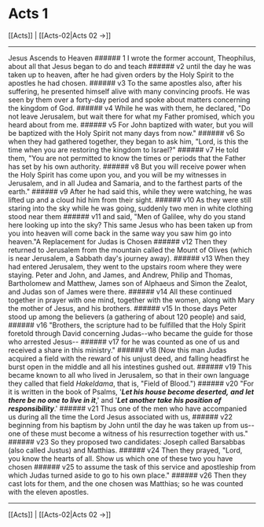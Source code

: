# Acts 1

[[Acts]] | [[Acts-02|Acts 02 →]]
***

Jesus Ascends to Heaven ###### 1 I wrote the former account, Theophilus, about all that Jesus began to do and teach ###### v2 until the day he was taken up to heaven, after he had given orders by the Holy Spirit to the apostles he had chosen. ###### v3 To the same apostles also, after his suffering, he presented himself alive with many convincing proofs. He was seen by them over a forty-day period and spoke about matters concerning the kingdom of God. ###### v4 While he was with them, he declared, "Do not leave Jerusalem, but wait there for what my Father promised, which you heard about from me. ###### v5 For John baptized with water, but you will be baptized with the Holy Spirit not many days from now." ###### v6 So when they had gathered together, they began to ask him, "Lord, is this the time when you are restoring the kingdom to Israel?" ###### v7 He told them, "You are not permitted to know the times or periods that the Father has set by his own authority. ###### v8 But you will receive power when the Holy Spirit has come upon you, and you will be my witnesses in Jerusalem, and in all Judea and Samaria, and to the farthest parts of the earth." ###### v9 After he had said this, while they were watching, he was lifted up and a cloud hid him from their sight. ###### v10 As they were still staring into the sky while he was going, suddenly two men in white clothing stood near them ###### v11 and said, "Men of Galilee, why do you stand here looking up into the sky? This same Jesus who has been taken up from you into heaven will come back in the same way you saw him go into heaven."A Replacement for Judas is Chosen ###### v12 Then they returned to Jerusalem from the mountain called the Mount of Olives (which is near Jerusalem, a Sabbath day's journey away). ###### v13 When they had entered Jerusalem, they went to the upstairs room where they were staying. Peter and John, and James, and Andrew, Philip and Thomas, Bartholomew and Matthew, James son of Alphaeus and Simon the Zealot, and Judas son of James were there. ###### v14 All these continued together in prayer with one mind, together with the women, along with Mary the mother of Jesus, and his brothers. ###### v15 In those days Peter stood up among the believers (a gathering of about 120 people) and said, ###### v16 "Brothers, the scripture had to be fulfilled that the Holy Spirit foretold through David concerning Judas--who became the guide for those who arrested Jesus-- ###### v17 for he was counted as one of us and received a share in this ministry." ###### v18 (Now this man Judas acquired a field with the reward of his unjust deed, and falling headfirst he burst open in the middle and all his intestines gushed out. ###### v19 This became known to all who lived in Jerusalem, so that in their own language they called that field _Hakeldama_, that is, "Field of Blood.") ###### v20 "For it is written in the book of Psalms, '**_Let his house become deserted,_** **_and_** **_let there be no one to live in it_**,' and '**_Let another take his position of responsibility_**.' ###### v21 Thus one of the men who have accompanied us during all the time the Lord Jesus associated with us, ###### v22 beginning from his baptism by John until the day he was taken up from us--one of these must become a witness of his resurrection together with us." ###### v23 So they proposed two candidates: Joseph called Barsabbas (also called Justus) and Matthias. ###### v24 Then they prayed, "Lord, you know the hearts of all. Show us which one of these two you have chosen ###### v25 to assume the task of this service and apostleship from which Judas turned aside to go to his own place." ###### v26 Then they cast lots for them, and the one chosen was Matthias; so he was counted with the eleven apostles.

***
[[Acts]] | [[Acts-02|Acts 02 →]]
